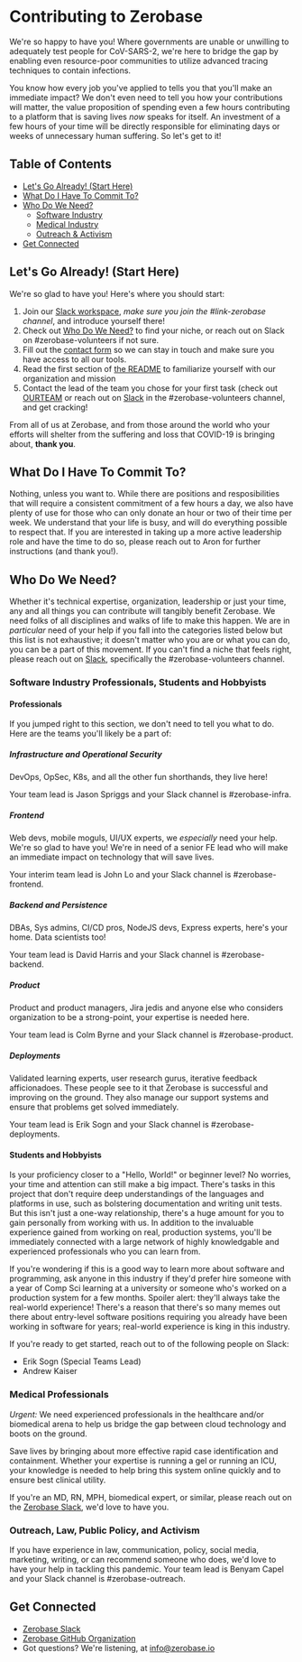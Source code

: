 # Contributing to Zerobase
We're so happy to have you! Where governments are unable or unwilling to adequately test people for CoV-SARS-2, we're here to bridge the
gap by enabling even resource-poor communities to utilize advanced tracing techniques to contain infections. 

You know how every job you've applied to tells you that you'll make an immediate impact? We don't even need to tell you how your
contributions will matter, the value proposition of spending even a few hours contributing to a platform that is saving lives *now* 
speaks for itself. An investment of a few hours of your time will be directly responsible for eliminating days or weeks of unnecessary
human suffering. So let's get to it!

## Table of Contents
* [Let's Go Already! (Start Here)](#lets-go-already-start-here)
* [What Do I Have To Commit To?](#what-do-i-have-to-commit-to)
* [Who Do We Need?](#who-do-we-need)
    * [Software Industry](#software-industry-professionals-students-and-hobbyists)
    * [Medical Industry](#medical-professionals)
    * [Outreach & Activism](#outreach-and-activism)
* [Get Connected](#get-connected)

## Let's Go Already! (Start Here)
We're so glad to have you! Here's where you should start:
1. Join our [Slack workspace](https://join.slack.com/t/necsi-edu/shared_invite/zt-cu5215sg-63h4A7uCy~ehDsrfAIJ~_Q), _make sure you join 
the #link-zerobase channel_, and introduce yourself there!
2. Check out [Who Do We Need?](#who-do-we-need) to find your niche, or reach out on Slack on #zerobase-volunteers if not sure.
3. Fill out the [contact form](https://tinyurl.com/zerobase-volunteer) so we can stay in touch and make sure you have access to all our 
tools.
4. Read the first section of [the README](./README.md) to familiarize yourself with our organization and mission
5. Contact the lead of the team you chose for your first task (check out [OURTEAM](./OURTEAM.md) or reach out on 
[Slack](https://join.slack.com/t/necsi-edu/shared_invite/zt-cu5215sg-63h4A7uCy~ehDsrfAIJ~_Q) in the #zerobase-volunteers channel, and 
get cracking!

From all of us at Zerobase, and from those around the world who your efforts will shelter from the suffering and loss that COVID-19 is
bringing about, **thank you**. 

## What Do I Have To Commit To?
Nothing, unless you want to. While there are positions and resposibilities that will require a consistent commitment of a few hours a 
day, we also have plenty of use for those who can only donate an hour or two of their time per week. We understand that your life is 
busy, and will do everything possible to respect that. If you are interested in taking up a more active leadership role and have the 
time to do so, please reach out to Aron for further instructions (and thank you!).

## Who Do We Need?
Whether it's technical expertise, organization, leadership or just your time, any and all things you can contribute will tangibly 
benefit Zerobase. We need folks of all disciplines and walks of life to make this happen. We are in *particular* need of your help if 
you fall into the categories listed below but this list is not exhaustive; it doesn't matter who you are or what you can do, you can
be a part of this movement. 
If you can't find a niche that feels right, please reach out on 
[Slack](https://join.slack.com/t/necsi-edu/shared_invite/zt-cu5215sg-63h4A7uCy~ehDsrfAIJ~_Q), specifically the #zerobase-volunteers 
channel. 

### Software Industry Professionals, Students and Hobbyists
#### Professionals
If you jumped right to this section, we don't need to tell you what to do. Here are the teams you'll likely be a part of:

##### Infrastructure and Operational Security
DevOps, OpSec, K8s, and all the other fun shorthands, they live here!

Your team lead is Jason Spriggs and your Slack channel is #zerobase-infra.

##### Frontend
Web devs, mobile moguls, UI/UX experts, we *especially* need your help. We're so glad to have you! We're in need of a senior FE lead who will make an immediate impact on technology that will save lives.

Your interim team lead is John Lo and your Slack channel is #zerobase-frontend.

##### Backend and Persistence
DBAs, Sys admins, CI/CD pros, NodeJS devs, Express experts, here's your home. Data scientists too!

Your team lead is David Harris and your Slack channel is #zerobase-backend.

##### Product
Product and product managers, Jira jedis and anyone else who considers organization to be a strong-point, your expertise is needed here.

Your team lead is Colm Byrne and your Slack channel is #zerobase-product.

##### Deployments
Validated learning experts, user research gurus, iterative feedback afficionadoes. These people see to it that Zerobase is successful and improving on the ground. They also manage our support systems and ensure that problems get solved immediately.

Your team lead is Erik Sogn and your Slack channel is #zerobase-deployments.

#### Students and Hobbyists
Is your proficiency closer to a "Hello, World!" or beginner level? No worries, your time and attention can still make a big impact.
There's tasks in this project that don't require deep understandings of the languages and platforms in use, such as bolstering
documentation and writing unit tests. But this isn't just a one-way relationship, there's a huge amount for you to gain personally from
working with us. In addition to the invaluable experience gained from working on real, production systems, you'll be immediately 
connected with a large network of highly knowledgable and experienced professionals who you can learn from. 

If you're wondering if this is a good way to learn more about software and programming, ask anyone in this industry if they'd prefer 
hire someone with a year of Comp Sci learning at a university or someone who's worked on a production system for a few months. Spoiler 
alert: they'll always take the real-world experience! There's a reason that there's so many memes out there about entry-level software 
positions requiring you already have been working in software for years; real-world experience is king in this industry.

If you're ready to get started, reach out to of the following people on Slack:
* Erik Sogn (Special Teams Lead)
* Andrew Kaiser

### Medical Professionals
*Urgent:* We need experienced professionals in the healthcare and/or biomedical arena to help us bridge the gap between cloud technology and boots on the ground.

Save lives by bringing about more effective rapid case identification and containment. Whether your expertise is running a gel or running an ICU, your knowledge is needed to help bring this system online quickly and to ensure best clinical utility.

If you're an MD, RN, MPH, biomedical expert, or similar, please reach out on the 
[Zerobase Slack](https://necsi-edu.slack.com/archives/CV57RBU8H), we'd love to have you.

### Outreach, Law, Public Policy, and Activism
If you have experience in law, communication, policy, social media, marketing, writing, or can recommend someone who does, we'd love to have your help in tackling this pandemic.
Your team lead is Benyam Capel and your Slack channel is #zerobase-outreach.

## Get Connected
* [Zerobase Slack](https://necsi-edu.slack.com/archives/CV57RBU8H)
* [Zerobase GitHub Organization](https://github.com/zerobase-io)
* Got questions? We're listening, at info@zerobase.io

